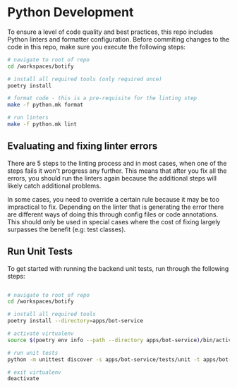 # Python Development

To ensure a level of code quality and best practices, this repo includes Python linters and formatter configuration.
Before commiting changes to the code in this repo, make sure you execute the following steps:

```bash
# navigate to root of repo
cd /workspaces/botify

# install all required tools (only required once)
poetry install

# format code - this is a pre-requisite for the linting step
make -f python.mk format

# run linters
make -f python.mk lint
```

## Evaluating and fixing linter errors

There are 5 steps to the linting process and in most cases, when one of the steps fails it won't progress any further. This means that after you fix all the errors, you should run the linters again because the additional steps will likely catch additional problems.

In some cases, you need to override a certain rule because it may be too impractical to fix. Depending on the linter that is generating the error there are different ways of doing this through config files or code annotations. This should only be used in special cases where the cost of fixing largely surpasses the benefit (e.g: test classes).

## Run Unit Tests

To get started with running the backend unit tests, run through the following steps:

```bash

# navigate to root of repo
cd /workspaces/botify

# install all required tools
poetry install --directory=apps/bot-service

# activate virtualenv
source $(poetry env info --path --directory apps/bot-service)/bin/activate

# run unit tests
python -m unittest discover -s apps/bot-service/tests/unit -t apps/bot-service/tests

# exit virtualenv
deactivate

```

